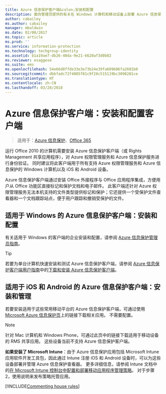 ```yaml
---
title: Azure 信息保护客户端&colon;安装和配置
description: 面向管理员提供的有关在 Windows 计算机和移动设备上部署 Azure 信息保护客户端的信息。
author: cabailey
ms.author: cabailey
manager: mbaldwin
ms.date: 02/08/2017
ms.topic: article
ms.prod: ''
ms.service: information-protection
ms.technology: techgroup-identity
ms.assetid: b1a19ae7-db26-40da-9e21-6620af3d0b02
ms.reviewer: esaggese
ms.suite: ems
ms.openlocfilehash: 54e66d8ffde33e3e73b24e39fa609686fa2601b0
ms.sourcegitcommit: dbbfadc72f4005f81c9f28c515119bc3098201ce
ms.translationtype: HT
ms.contentlocale: zh-CN
ms.lasthandoff: 03/28/2018
---
```

# <a name="azure-information-protection-client-installation-and-configuration-for-clients"></a>Azure 信息保护客户端：安装和配置客户端

>适用于：[Azure 信息保护](https://azure.microsoft.com/pricing/details/information-protection)、[Office 365](http://download.microsoft.com/download/E/C/F/ECF42E71-4EC0-48FF-AA00-577AC14D5B5C/Azure_Information_Protection_licensing_datasheet_EN-US.pdf)

运行 Office 2010 的计算机需要安装 Azure 信息保护客户端（或 Rights Management 共享应用程序），对 Azure 权限管理服务和 Azure 信息保护服务进行身份验证。 同时建议将此客户端用于所有支持 Azure 权限管理服务和 Azure 信息保护的 Windows 计算机以及 iOS 和 Android 设备。 

Azure 信息保护客户端通过安装 Office 外接程序与 Office 应用程序集成，方便用户从 Office 功能区直接标记和保护文档和电子邮件。 此客户端还针对 Azure 权限管理服务无法本机支持的文件类型提供标记和保护；它还提供一个受保护文件查看器和一个文档跟踪站点，便于用户跟踪和撤销受保护的文件。

## <a name="the-azure-information-protection-client-for-windows-installation-and-configuration"></a>适用于 Windows 的 Azure 信息保护客户端：安装和配置
有关适用于 Windows 的客户端的企业安装和配置，请参阅 [Azure 信息保护管理员指南](../rms-client/client-admin-guide.md)。

> [!TIP]
> 若要为单台计算机快速安装和测试 Azure 信息保护客户端，请参阅 [Azure 信息保护客户端用户指南](../rms-client/client-user-guide.md)中的[下载和安装 Azure 信息保护客户端](../rms-client/install-client-app.md)。

## <a name="the-azure-information-protection-client-for-ios-and-android-installation-and-management"></a>适用于 iOS 和 Android 的 Azure 信息保护客户端：安装和管理
若要安装适用于这些常用移动平台的 Azure 信息保护客户端，可通过使用 [Microsoft Azure 信息保护页](http://go.microsoft.com/fwlink/?LinkId=303970)上的链接下载相关应用。 不需要配置。

> [!NOTE]
> 针对 Mac 计算机和 Windows Phone，可通过此页中的链接下载适用于移动设备的 RMS 共享应用。 这些设备当前不支持 Azure 信息保护客户端。

**如果安装了 Microsoft Intune**：由于 Azure 信息保护应用包括 Microsoft Intune 应用软件开发工具包，因此通过 Intune 注册 iOS 和 Android 设备时，可以为这些设备部署并管理 Azure 信息保护查看器。 更多详细信息，请参阅 Intune 文档中的[在 Microsoft Intune 控制台中配置和部署移动应用程序管理策略](/intune/deploy-use/configure-and-deploy-mobile-application-management-policies-in-the-microsoft-intune-console)。 对于步骤 2，使用说明来发布策略托管应用。

[!INCLUDE[Commenting house rules](../includes/houserules.md)]



